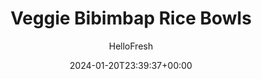 ---
draft: true # Use this only for setting draft status
hidden: false # Use this to hide unwanted recipes
slug: # <post-title>
title: 'Veggie Bibimbap Rice Bowls'
description: "The only thing more fun than saying “bibimbap?” Eating it! Our riff on the classic Korean dish is positively bursting with flavorful veggies. Sweet carrot ribbons, tender zucchini, mighty mushrooms, and pickled scallions are arranged over a bed of steamy rice, just waiting to be mixed up and dug into. But not so fast! The bowl gets drizzled with an addicting sesame-sriracha-soy sauce, then topped with our favorite accompaniment: a perfect fried egg."
image: https://img.hellofresh.com/f_auto,fl_lossy,q_auto,w_1200/hellofresh_s3/image/brown-rice-bibimbap-c99986ac.jpg
date: 2024-01-20T23:39:37+00:00
author: HelloFresh

tags: ['Veggie']
categories: "main course"
cuisines: "American"
allergens: ['Soy', 'Wheat', 'Eggs', 'Milk']

calories: 600
preptime: ['30 minutes']
cooktime: # 180 = 3 Hours | In minutes
totaltime: PT30M
servings: 2

links:
  - description: "The only thing more fun than saying “bibimbap?” Eating it! Our riff on the classic Korean dish is positively bursting with flavorful veggies. Sweet carrot ribbons, tender zucchini, mighty mushrooms, and pickled scallions are arranged over a bed of steamy rice, just waiting to be mixed up and dug into. But not so fast! The bowl gets drizzled with an addicting sesame-sriracha-soy sauce, then topped with our favorite accompaniment: a perfect fried egg."
    website: https://www.hellofresh.com/recipes/brown-rice-bibimbap-5e2b57378a298c02e10f0853
    image: https://img.hellofresh.com/f_auto,fl_lossy,q_auto,w_1200/hellofresh_s3/image/brown-rice-bibimbap-c99986ac.jpg
 
weight: # 1 | You can add weight to some posts to override the default sorting (date descending)

comments: false # Keep False

ingredients: ['1 unit Zucchini', '4 ounce Button Mushrooms', '2 unit Scallions', '3 ounce Carrot', '1 thumb Ginger', '¾ cup Jasmine Rice', '5 teaspoon White Wine Vinegar', '1 tablespoon Sesame Oil', '1 teaspoon Sriracha', '2 tablespoon Soy Sauce', '2 unit Eggs', '4 teaspoon Vegetable Oil', '1 tablespoon Butter', '1 tablespoon Sugar', ' Salt', ' Pepper']

instructionTitles: ['Prep', 'Cook Rice', 'Pickle Scallions and Make Sauce', 'Cook Veggies', 'Fry Eggs', 'Finish and Serve']
instructions: ['Wash and dry all produce. Halve zucchini lengthwise; cut crosswise into halfmoons. Trim and thinly slice mushrooms. Trim and thinly slice scallions, separating whites from greens. Using a peeler, shave carrot lengthwise into ribbons, rotating as you go, until you get to the core; discard core. Peel and mince or grate ginger.', 'Melt 1 TBSP butter in a small pot over medium-high heat. Add ginger and cook, stirring, until fragrant, 30 seconds. Stir in rice, 1¼ cups water (2¼ cups for 4 servings), and a pinch of salt. Bring to a boil, then cover and reduce to a low simmer. Cook until rice is tender, 15-18 minutes.', 'Meanwhile, in a small bowl, combine scallion whites, vinegar, and a pinch of salt; set aside to marinate. In a separate small bowl, combine sesame oil, soy sauce, 1 TBSP sugar (2 TBSP for 4 servings), and up to 1 tsp sriracha.', 'Heat a drizzle of oil in a large, preferably nonstick, pan over medium-high heat. Add carrot and season with salt and pepper. Cook, stirring, until just tender, 3-4 minutes. Transfer to a medium bowl. Add zucchini and another drizzle of oil to pan. Cook, stirring, until tender, 5-6 minutes. Season with salt and pepper. Transfer to bowl with carrot. Add mushrooms and another drizzle of oil to pan. Cook, stirring, until tender, 3-5 minutes. Season with salt and pepper. Turn off heat; transfer to bowl with other veggies. Wipe out pan.', 'Heat a drizzle of oil in pan used for veggies over medium heat. Once hot, crack eggs into pan and cover. (For 4 servings, you may want to cook eggs in batches.) Fry eggs to preference. Season with salt and pepper.', 'Fluff rice with a fork and season with salt and pepper; divide between bowls. Arrange carrot, zucchini, and mushrooms on top. Top each bowl with a fried egg and pickled scallion whites (draining first). Drizzle with sauce and any remaining sriracha to taste. Sprinkle with scallion greens and serve.']
---
